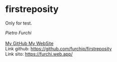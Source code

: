 # firstreposity
Only for test.

*Pietro Furchi*
<br><br>
<a href="https://github.com/furchip/firstreposity"> My GitHub </a>   <a href="furchi.web.app"> My WebSite </a>
<br>Link github: https://github.com/furchip/firstreposity
<br>Link sito: https://furchi.web.app/

